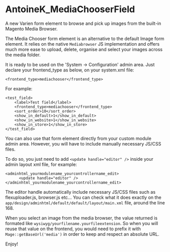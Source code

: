 AntoineK_MediaChooserField
==========================

A new Varien form element to browse and pick up images from the built-in Magento Media Browser.


The Media Chooser form element is an alternative to the default Image form element. It relies on the native ```Mediabrowser``` JS implementation and offers much more ease to upload, delete, organise and select your images across the media folder.

It is ready to be used on the 'System -> Configuration' admin area.
Just declare your frontend_type as below, on your system.xml file:

```
<frontend_type>mediachooser</frontend_type>
```

For example:

```
<test_field>
    <label>Test field</label>
    <frontend_type>mediachooser</frontend_type>
    <sort_order>10</sort_order>
    <show_in_default>1</show_in_default>
    <show_in_website>1</show_in_website>
    <show_in_store>1</show_in_store>
</test_field>
```

You can also use that form element directly from your custom module admin area.
However, you will have to include manually necessary JS/CSS files.

To do so, you just need to add ```<update handle="editor" />``` inside your admin layout xml file, for example:

```
<adminhtml_yourmodulename_yourcontrollername_edit>
      <update handle="editor" />
</adminhtml_yourmodulename_yourcontrollername_edit>
```

The editor handle automatically include necessary JS/CSS files such as flexuploader.js, browser.js etc...
You can check what it does exactly on the ```app/design/adminhtml/default/default/layout/main.xml``` file, around the line 168.



When you select an image from the media browser, the value returned is formated like ```wysiwyg/yourfilename.yourfileextension```.
So when you will reuse that value on the frontend, you would need to prefix it with ```Mage::getBaseUrl('media')``` in order to keep and respect an absolute URL.

Enjoy!
